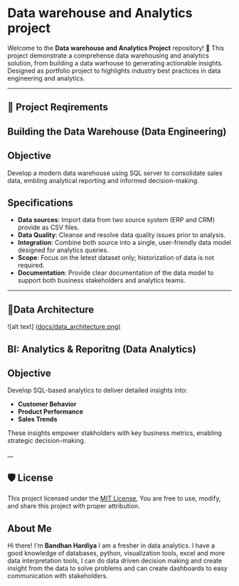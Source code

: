 # Data warehouse and Analytics project

Welcome to the **Data warehouse and Analytics Project** repository! 🚀
This project demonstrate a comprehense data warehousing and analytics solution, from building a data warhouse to generating actionable insights. Designed as portfolio project to highlights industry best practices in data engineering and analytics.

___

## 🚀 Project Reqirements

## Building the Data Warehouse (Data Engineering)

## Objective 
Develop a modern data warehouse using SQL server to consolidate sales data, embling analytical reporting and informed decision-making.

## Specifications
- **Data sources**: Import data from two source system (ERP and CRM) provide as CSV files.
- **Data Quality**: Cleanse and resolve data quality issues prior to analysis.
- **Integration**: Combine both source into a single, user-friendly data model designed for analytics queries.
- **Scope**: Focus on the letest dataset only; historization of data is not required.
- **Documentation**: Provide clear documentation of the data model to support both business stakeholders and analytics teams.

___
## 🎨Data Architecture
![alt text] ([docs/data_architecture.png)](https://github.com/BandhanHardiya/sql-data-warehouse-project/blob/c53eae14deac1743808343f7823dc4850eee756d/docs/data_architecture.png)


## BI: Analytics & Reporitng (Data Analytics)

## Objective
Develop SQL-based analytics to deliver detailed insights into:
- **Customer Behavior**
- **Product Performance**
- **Sales Trends**

These insights empower stakholders with key business metrics, enabling strategic decision-making.

__

## 🛡 License

This project licensed under the [MIT License](LICENSE), You are free to use, modify, and share this project with proper attribution.

## About Me

Hi there! I'm **Bandhan Hardiya** I am a fresher in data analytics. I have a good knowledge of
databases, python, visualization tools, excel and more data
interpretation tools, I can do data driven decision making and
create insight from the data to solve problems and can create
dashboards to easy communication with stakeholders.

